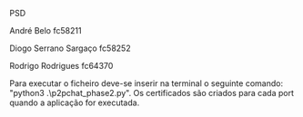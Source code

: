 PSD

André Belo fc58211

Diogo Serrano Sargaço fc58252

Rodrigo Rodrigues fc64370

Para executar o ficheiro deve-se inserir na terminal o seguinte comando: "python3 .\p2pchat_phase2.py". Os certificados são criados para cada port quando a aplicação for executada.

